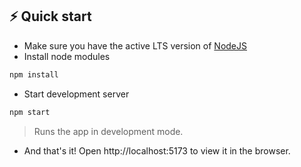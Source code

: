 ## ⚡️ Quick start

- Make sure you have the active LTS version of [NodeJS](https://nodejs.org/en/)
- Install node modules

```bash
npm install 
```

- Start development server

```bash
npm start
```

> Runs the app in development mode.

- And that's it! Open http://localhost:5173 to view it in the browser.



